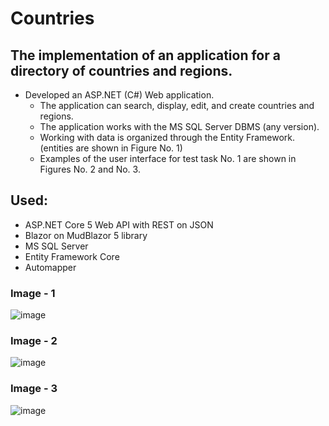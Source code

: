 # Countries

## The implementation of an application for a directory of countries and regions.
- Developed an ASP.NET (C#) Web application.
  - The application can search, display, edit, and create countries and regions.
  - The application works with the MS SQL Server DBMS (any version).
  - Working with data is organized through the Entity Framework. (entities are shown in Figure No. 1)
  - Examples of the user interface for test task No. 1 are shown in Figures No. 2 and No. 3.

## Used:
- ASP.NET Core 5 Web API with REST on JSON
- Blazor on MudBlazor 5 library
- MS SQL Server
- Entity Framework Core
- Automapper

### Image - 1 
![image](https://github.com/azamt18/Countries-Web-Application/assets/49834815/2715eda7-d27b-409d-bc00-036497245ebf)

### Image - 2
![image](https://github.com/azamt18/Countries-Web-Application/assets/49834815/756ba1d5-3d68-4289-93d0-72e490077196)

### Image - 3
![image](https://github.com/azamt18/Countries-Web-Application/assets/49834815/dfaebc5e-86b9-4183-b93e-c2b7bf241540)
